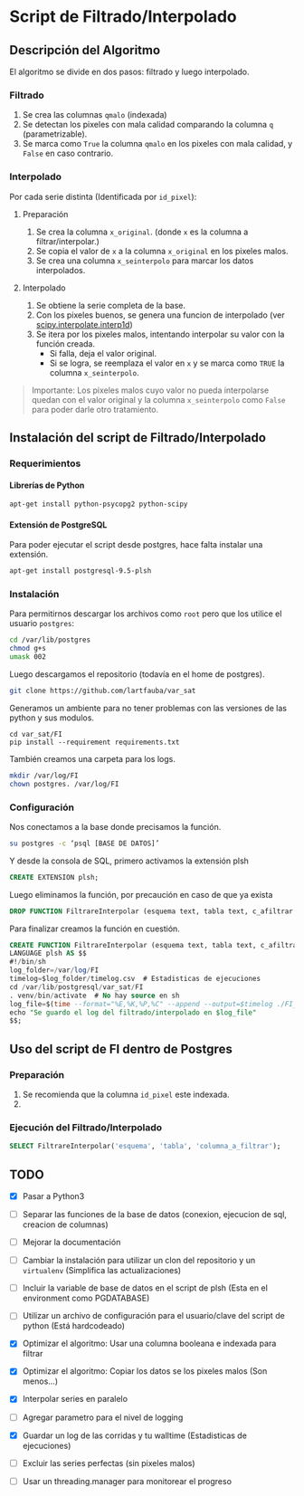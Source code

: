 # Script de Filtrado/Interpolado

## Descripción del Algoritmo

El algoritmo se divide en dos pasos: filtrado y luego interpolado.

### Filtrado

1. Se crea las columnas `qmalo` (indexada)
2. Se detectan los pixeles con mala calidad comparando la columna `q` (parametrizable).
3. Se marca como `True` la columna `qmalo` en los pixeles con mala calidad, y `False` en caso contrario.

### Interpolado

Por cada serie distinta (Identificada por `id_pixel`):

1. Preparación
    1. Se crea la columna `x_original`. (donde `x` es la columna a filtrar/interpolar.)
    2. Se copia el valor de `x` a la columna `x_original` en los pixeles malos.
    3. Se crea una columna `x_seinterpolo` para marcar los datos interpolados.

2. Interpolado
    1. Se obtiene la serie completa de la base.
    2. Con los pixeles buenos, se genera una funcion de interpolado (ver [scipy.interpolate.interp1d](https://docs.scipy.org/doc/scipy-0.19.0/reference/generated/scipy.interpolate.interp1d.html))
    3. Se itera por los pixeles malos, intentando interpolar su valor con la función creada.
        - Si falla, deja el valor original.
        - Si se logra, se reemplaza el valor en `x` y se marca como `TRUE` la columna `x_seinterpolo`.

> Importante: Los pixeles malos cuyo valor no pueda interpolarse quedan con el valor original y la columna `x_seinterpolo` como `False` para poder darle otro tratamiento.

## Instalación del script de Filtrado/Interpolado

### Requerimientos

#### Librerías de Python
```bash
apt-get install python-psycopg2 python-scipy
```

#### Extensión de PostgreSQL

Para poder ejecutar el script desde postgres, hace falta instalar una extensión.

```bash
apt-get install postgresql-9.5-plsh
```

### Instalación

Para permitirnos descargar los archivos como `root` pero que los utilice el usuario `postgres`:
```bash
cd /var/lib/postgres
chmod g+s
umask 002
```

Luego descargamos el repositorio (todavía en el home de postgres).
```bash
git clone https://github.com/lartfauba/var_sat
```

Generamos un ambiente para no tener problemas con las versiones de las python y sus modulos.
```
cd var_sat/FI
pip install --requirement requirements.txt
```

También creamos una carpeta para los logs.
```bash
mkdir /var/log/FI
chown postgres. /var/log/FI
```

### Configuración

Nos conectamos a la base donde precisamos la función.

```bash
su postgres -c ‘psql [BASE DE DATOS]’
```

Y desde la consola de SQL, primero activamos la extensión plsh
```sql
CREATE EXTENSION plsh;
```

Luego eliminamos la función, por precaución en caso de que ya exista
```sql
DROP FUNCTION FiltrareInterpolar (esquema text, tabla text, c_afiltrar text);
```

Para finalizar creamos la función en cuestión.
```sql
CREATE FUNCTION FiltrareInterpolar (esquema text, tabla text, c_afiltrar text) RETURNS text
LANGUAGE plsh AS $$
#!/bin/sh
log_folder=/var/log/FI
timelog=$log_folder/timelog.csv  # Estadisticas de ejecuciones
cd /var/lib/postgresql/var_sat/FI
. venv/bin/activate  # No hay source en sh
log_file=$(time --format="%E,%K,%P,%C" --append --output=$timelog ./FI_main.py --esquema $1 --tabla $2 --c_afiltrar $3)
echo "Se guardo el log del filtrado/interpolado en $log_file"
$$;
```

## Uso del script de FI dentro de Postgres

### Preparación

1. Se recomienda que la columna `id_pixel` este indexada.
2. 

### Ejecución del Filtrado/Interpolado

```sql
SELECT FiltrareInterpolar('esquema', 'tabla', 'columna_a_filtrar'); 
```

## TODO

- [x] Pasar a Python3
- [ ] Separar las funciones de la base de datos (conexion, ejecucion de sql, creacion de columnas)
- [ ] Mejorar la documentación
- [ ] Cambiar la instalación para utilizar un clon del repositorio y un `virtualenv` (Simplifica las actualizaciones)
- [ ] Incluir la variable de base de datos en el script de plsh (Esta en el environment como PGDATABASE)
- [ ] Utilizar un archivo de configuración para el usuario/clave del script de python (Está hardcodeado)
- [x] Optimizar el algoritmo: Usar una columna booleana e indexada para filtrar
- [x] Optimizar el algoritmo: Copiar los datos se los pixeles malos (Son menos...)
- [x] Interpolar series en paralelo
- [ ] Agregar parametro para el nivel de logging
- [x] Guardar un log de las corridas y tu walltime (Estadisticas de ejecuciones)
- [ ] Excluir las series perfectas (sin pixeles malos)
- [ ] Usar un threading.manager para monitorear el progreso


